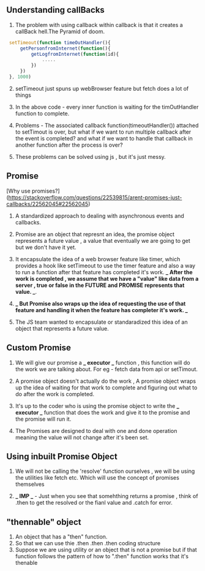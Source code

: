 ## Understanding callBacks

1. The problem with using callback within callback is that it creates a callBack hell.The Pyramid of doom.

```javascript
 setTimeout(function timeOutHandler(){
     getPersonfromInternet(function(){
         getLogfromInternet(function(id){
             .....
         })
     })
 }, 1000)

```

2. setTimeout just spuns up webBrowser feature but fetch does a lot of things

3. In the above code - every inner function is waiting for the timOutHandler function to complete.

4. Problems - The associated callback function(timeoutHandler()) attached to setTimout is over, but what if we want to run multiple callback after the event is completed? and what if we want to handle that callback in another function after the process is over?

5. These problems can be solved using js , but it's just messy.

## Promise

[Why use promises?] (https://stackoverflow.com/questions/22539815/arent-promises-just-callbacks/22562045#22562045)

1. A standardized approach to dealing with asynchronous events and callbacks.

2. Promise are an object that represnt an idea, the promise object represents a future value , a value that eventually we are going to get but we don't have it yet.

3. It encapsulate the idea of a web browser feature like timer, which provides a hook like setTimeout to use the timer feature and also a way to run a function after that feature has completed it's work.
   **_ After the work is completed , we assume that we have a "value" like data from a server , true or false in the FUTURE and PROMISE represents that value. _**.

4. **_ But Promise also wraps up the idea of requesting the use of that feature and handling it when the feature has completer it's work. _**

5. The JS team wanted to encapsulate or standaradized this idea of an object that represents a future value.

## Custom Promise

1. We will give our promise a **_ executor _** function , this function will do the work we are talking about. For eg - fetch data from api or setTimout.

2. A promise object doesn't actually do the work , A promise object wraps up the idea of waiting for that work to complete and figuring out what to do after the work is completed.

3. It's up to the coder who is using the promise object to write the **_ executor _** function that does the work and give it to the promise and the promise will run it.

4. The Promises are designed to deal with one and done operation meaning the value will not change after it's been set.

## Using inbuilt Promise Object

1. We will not be calling the 'resolve' function ourselves , we will be using the utilities like fetch etc. Which will use the concept of promises themselves

2. **_ IMP _** - Just when you see that somehthing returns a promise , think of .then to get the resolved or the fianl value and .catch for error.

## "thennable" object

1. An object that has a "then" function.
2. So that we can use thie .then .then .then coding structure
3. Suppose we are using utility or an object that is not a promise but if that function follows the pattern of how to ".then" function works that it's thenable
